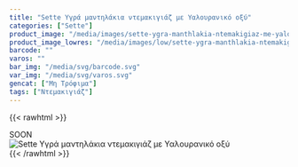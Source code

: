 ```yaml
---
title: "Sette Υγρά μαντηλάκια ντεμακιγιάζ με Υαλουρανικό οξύ"
categories: ["Sette"]
product_image: "/media/images/sette-ygra-manthlakia-ntemakigiaz-me-yalouraniko-oksy.jpg"
product_image_lowres: "/media/images/low/sette-ygra-manthlakia-ntemakigiaz-me-yalouraniko-oksy.jpg"
barcode: ""
varos: ""
bar_img: "/media/svg/barcode.svg"
var_img: "/media/svg/varos.svg"
gencat: ["Μη Τρόφιμα"]
tags: ["Ντεμακιγιάζ"]
---
```

{{< rawhtml >}}

<div class="sload442"><div class="product">SOON<br><div class="pimg"><img alt="Sette Υγρά μαντηλάκια ντεμακιγιάζ με Υαλουρανικό οξύ" title="Sette Υγρά μαντηλάκια ντεμακιγιάζ με Υαλουρανικό οξύ" src="/media/images/sette-ygra-manthlakia-ntemakigiaz-me-yalouraniko-oksy.jpg"></div></div></div>
{{< /rawhtml >}}


